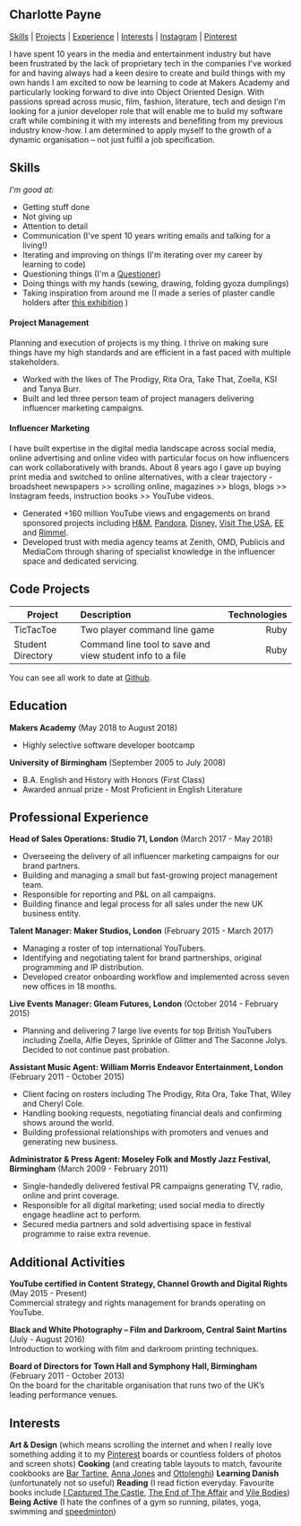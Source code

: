 ## Charlotte Payne

[Skills][1] | [Projects][2] | [Experience][3] | [Interests][4] | [Instagram][5] | [Pinterest][6]

I have spent 10 years in the media and entertainment industry but have been frustrated by the lack of proprietary tech in the companies I've worked for and having always had a keen desire to create and build things with my own hands I am excited to now be learning to code at Makers Academy and particularly looking forward to dive into Object Oriented Design. With passions spread across music, film, fashion, literature, tech and design I'm looking for a junior developer role that will enable me to build my software craft while combining it with my interests and benefiting from my previous industry know-how. I am determined to apply myself to the growth of a dynamic organisation – not just fulfil a job specification.

## Skills

_I'm good at:_
- Getting stuff done
- Not giving up
- Attention to detail
- Communication (I've spent 10 years writing emails and talking for a living!)
- Iterating and improving on things (I'm iterating over my career by learning to code)
- Questioning things (I'm a [Questioner][7])
- Doing things with my hands (sewing, drawing, folding gyoza dumplings)
- Taking inspiration from around me (I made a series of plaster candle holders after [this exhibition][8] )

#### Project Management
Planning and execution of projects is my thing. I thrive on making sure things have my high standards and are efficient in a fast paced with multiple stakeholders.

- Worked with the likes of The Prodigy, Rita Ora, Take That, Zoella, KSI and Tanya Burr.
- Built and led three person team of project managers delivering influencer marketing campaigns.

#### Influencer Marketing
I have built expertise in the digital media landscape across social media, online advertising and online video with particular focus on how influencers can work collaboratively with brands. About 8 years ago I gave up buying print media and switched to online alternatives, with a clear trajectory - broadsheet newspapers >> scrolling online, magazines >> blogs, blogs >> Instagram feeds, instruction books >> YouTube videos.

- Generated +160 million YouTube views and engagements on brand sponsored projects including [H&M][9], [Pandora][10], [Disney][11], [Visit The USA][12], [EE][13] and [Rimmel][14].
- Developed trust with media agency teams at Zenith, OMD, Publicis and MediaCom through sharing of specialist knowledge in the influencer space and dedicated servicing.

## Code Projects

| Project             | Description                                               | Technologies  |
| ------------------- |:--------------------------------------------------------- | -------------:|
| TicTacToe           | Two player command line game                              | Ruby          |
| Student Directory   | Command line tool to save and view student info to a file | Ruby          |

You can see all work to date at [Github][15].

## Education

**Makers Academy** (May 2018 to August 2018)
- Highly selective software developer bootcamp

**University of Birmingham** (September 2005 to July 2008)
- B.A. English and History with Honors (First Class)
- Awarded annual prize - Most Proficient in English Literature

## Professional Experience

**Head of Sales Operations: Studio 71, London** (March 2017 - May 2018)    
- Overseeing the delivery of all influencer marketing campaigns for our brand partners.
- Building and managing a small but fast-growing project management team.
- Responsible for reporting and P&L on all campaigns.
- Building finance and legal process for all sales under the new UK business entity.

**Talent Manager: Maker Studios, London** (February 2015 - March 2017)   
- Managing a roster of top international YouTubers.
- Identifying and negotiating talent for brand partnerships, original programming and IP distribution.
- Developed creator onboarding workflow and implemented across seven new offices in 18 months.

**Live Events Manager: Gleam Futures, London** (October 2014 - February 2015)   
- Planning and delivering 7 large live events for top British YouTubers including Zoella, Alfie Deyes, Sprinkle of Glitter and The Saconne Jolys. Decided to not continue past probation.

**Assistant Music Agent: William Morris Endeavor Entertainment, London** (February 2011 - October 2015)   
- Client facing on rosters including The Prodigy, Rita Ora, Take That, Wiley and Cheryl Cole.
- Handling booking requests, negotiating financial deals and confirming shows around the world.
- Building professional relationships with promoters and venues and generating new business.

**Administrator & Press Agent: Moseley Folk and Mostly Jazz Festival, Birmingham** (March 2009 - February 2011)   
- Single-handedly delivered festival PR campaigns generating TV, radio, online and print coverage.
- Responsible for all digital marketing; used social media to directly engage headline act to perform.
- Secured media partners and sold advertising space in festival programme to raise extra revenue.

## Additional Activities

**YouTube certified in Content Strategy, Channel Growth and Digital Rights** (May 2015 - Present)   
Commercial strategy and rights management for brands operating on YouTube.

**Black and White Photography – Film and Darkroom, Central Saint Martins** (July - August 2016)   
Introduction to working with film and darkroom printing techniques.

**Board of Directors for Town Hall and Symphony Hall, Birmingham** (February 2011 - October 2013)   
On the board for the charitable organisation that runs two of the UK’s leading performance venues.

## Interests
**Art & Design** (which means scrolling the internet and when I really love something adding it to my [Pinterest][6] boards or countless folders of photos and screen shots)
**Cooking** (and creating table layouts to match,
favourite cookbooks are [Bar Tartine][16], [Anna Jones][17] and [Ottolenghi][18])
**Learning Danish** (unfortunately not so useful)
**Reading** (I read fiction everyday. Favourite books include [I Captured The Castle][19], [The End of The Affair][20] and [Vile Bodies][21])
**Being Active** (I hate the confines of a gym so running, pilates, yoga, swimming and [speedminton][22])

[1]: [Skills]
[2]: [Projects]
[3]: [Experience]
[4]: [Interests]
[5]: https://www.instagram.com/coder_charlotte/
[6]: https://www.pinterest.co.uk/cltpayne/
[7]: https://gretchenrubin.com/2015/01/ta-da-the-launch-of-my-quiz-on-the-four-tendencies-learn-about-yourself/
[8]: http://www.tate.org.uk/whats-on/tate-britain/exhibition/rachel-whiteread
[9]: https://www.youtube.com/watch?v=6JdenEFYDOE
[10]: https://www.instagram.com/p/Bcm98HjgFwR/?hl=en&taken-by=thepatriciabright
[11]: https://www.youtube.com/watch?v=4X0-_roNgOQ
[12]: https://www.youtube.com/watch?v=sNOxP9Nq3dk
[13]: https://www.youtube.com/watch?v=1kaKolJAVrw
[14]: https://www.youtube.com/watch?v=K7r58jQqK8I
[15]: https://github.com/CLTPayne
[16]: https://www.amazon.co.uk/Bar-Tartine-Techniques-Cortney-Burns/dp/1452126461/ref=sr_1_1?s=books&ie=UTF8&qid=1526059367&sr=1-1&keywords=bar+tartine
[17]: https://www.amazon.co.uk/Modern-Way-Cook-Anna-Jones/dp/0008124493/ref=sr_1_3?s=books&ie=UTF8&qid=1526059354&sr=1-3&keywords=anna+jones&dpID=41gPlykAFWL&preST=_SY291_BO1,204,203,200_QL40_&dpSrc=srch
[18]: https://www.amazon.co.uk/Jerusalem-Yotam-Ottolenghi/dp/0091943744/ref=sr_1_1?ie=UTF8&qid=1526059341&sr=8-1&keywords=ottolenghi+jerusalem
[19]: https://www.amazon.co.uk/I-Capture-Castle-Vintage-Classics/dp/0099460874
[20]: https://www.amazon.co.uk/End-Affair-Vintage-Classics/dp/0099478447
[21]: https://www.amazon.co.uk/Vile-Bodies-Penguin-Modern-Classics/dp/0141182873
[22]: https://www.youtube.com/watch?v=_AwcmCOLgz0
